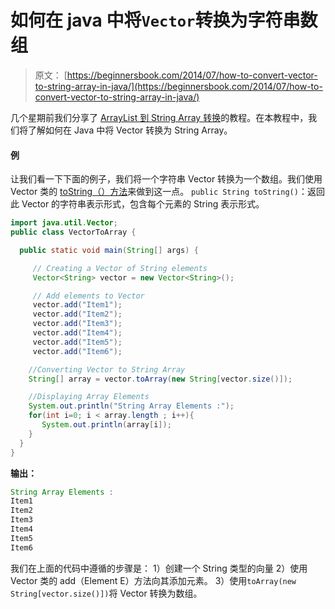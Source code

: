# 如何在 java 中将`Vector`转换为字符串数组

> 原文： [https://beginnersbook.com/2014/07/how-to-convert-vector-to-string-array-in-java/](https://beginnersbook.com/2014/07/how-to-convert-vector-to-string-array-in-java/)

几个星期前我们分享了 [ArrayList 到 String Array 转换](https://beginnersbook.com/2013/12/how-to-convert-arraylist-to-string-array-in-java/ "How to convert ArrayList to string array in java")的教程。在本教程中，我们将了解如何在 Java 中将 Vector 转换为 String Array。

#### 例

让我们看一下下面的例子，我们将一个字符串 Vector 转换为一个数组。我们使用 Vector 类的 [toString（）方法](https://docs.oracle.com/javase/7/docs/api/java/util/Vector.html#toString())来做到这一点。
`public String toString()`：返回此 Vector 的字符串表示形式，包含每个元素的 String 表示形式。

```java
import java.util.Vector;
public class VectorToArray {

  public static void main(String[] args) {

     // Creating a Vector of String elements
     Vector<String> vector = new Vector<String>();

     // Add elements to Vector
     vector.add("Item1");
     vector.add("Item2");
     vector.add("Item3");
     vector.add("Item4");
     vector.add("Item5");
     vector.add("Item6");

    //Converting Vector to String Array
    String[] array = vector.toArray(new String[vector.size()]);

    //Displaying Array Elements
    System.out.println("String Array Elements :");
    for(int i=0; i < array.length ; i++){
       System.out.println(array[i]);
    }
  }
}
```

**输出：**

```java
String Array Elements :
Item1
Item2
Item3
Item4
Item5
Item6
```

我们在上面的代码中遵循的步骤是：
1）创建一个 String 类型的向量
2）使用 Vector 类的 add（Element E）方法向其添加元素。
3）使用`toArray(new String[vector.size()])`将 Vector 转换为数组。